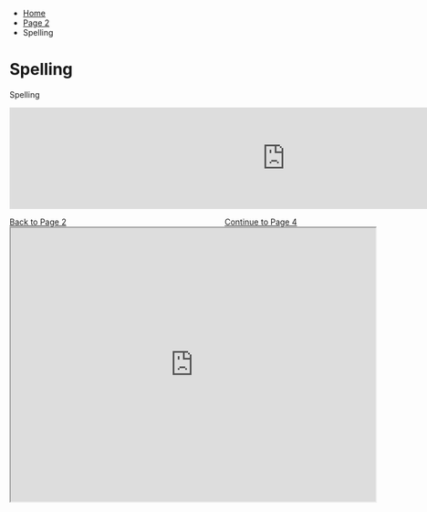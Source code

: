 <ul class="breadcrumb">
  <li><a href="index.html">Home</a></li>
  <li><a href="page2.html">Page 2</a></li>
  <li>Spelling</li>
</ul>

<h1>Spelling</h1>
<p> Spelling <p>
<iframe src="https://h5p.org/h5p/embed/136159" width="965" height="178" frameborder="0" allowfullscreen="allowfullscreen"></iframe><script src="https://h5p.org/sites/all/modules/h5p/library/js/h5p-resizer.js" charset="UTF-8"></script>
<p>
  <a style="float:left;" href="page2.html">Back to Page 2</a>
  <a style="float:right;" href="page4.html">Continue to Page 4</a>
  </p>
  <div style="clear:both;"></div>
  
  <iframe src="https://www.google.com/maps/d/embed?mid=1LT9OviKwUmiH5RuKiCdbl1OBBEQTY7Fp" width="640" height="480"></iframe>
